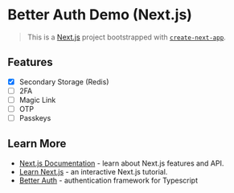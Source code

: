 # Better Auth Demo (Next.js)

> This is a [Next.js](https://nextjs.org) project bootstrapped with [`create-next-app`](https://nextjs.org/docs/app/api-reference/cli/create-next-app).

## Features
- [X] Secondary Storage (Redis)
- [ ] 2FA
- [ ] Magic Link
- [ ] OTP
- [ ] Passkeys

## Learn More

- [Next.js Documentation](https://nextjs.org/docs) - learn about Next.js features and API.
- [Learn Next.js](https://nextjs.org/learn) - an interactive Next.js tutorial.
- [Better Auth](https://www.better-auth.com/) - authentication framework for Typescript
